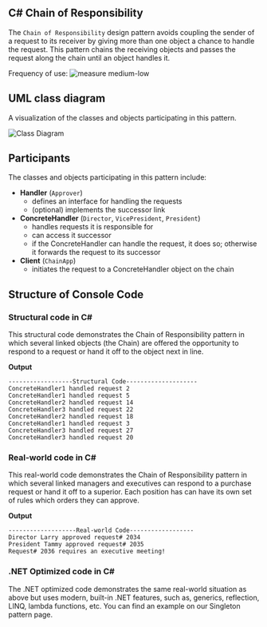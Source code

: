 ## C# Chain of Responsibility
The `Chain of Responsibility` design pattern avoids coupling the sender of a request to its receiver by giving more than one object a chance to handle the request. This pattern chains the receiving objects and passes the request along the chain until an object handles it.

Frequency of use: ![measure](https://www.dofactory.com/img/patterns/use-medium-low.jpg) medium-low
## UML class diagram
A visualization of the classes and objects participating in this pattern.

![Class Diagram](https://www.dofactory.com/img/diagrams/net/chain.png)

## 	Participants
The classes and objects participating in this pattern include:

-  **Handler** (`Approver`)
	- defines an interface for handling the requests
	- (optional) implements the successor link
-  **ConcreteHandler** (`Director`, `VicePresident`, `President`)
	- handles requests it is responsible for
	- can access it successor
	- if the ConcreteHandler can handle the request, it does so; otherwise it forwards the request to its successor
-  **Client** (`ChainApp`)
	- initiates the request to a ConcreteHandler object on the chain

## Structure of Console Code
### Structural code in C#
This structural code demonstrates the Chain of Responsibility pattern in which several linked objects (the Chain) are offered the opportunity to respond to a request or hand it off to the object next in line.

**Output**
```
------------------Structural Code--------------------
ConcreteHandler1 handled request 2
ConcreteHandler1 handled request 5
ConcreteHandler2 handled request 14
ConcreteHandler3 handled request 22
ConcreteHandler2 handled request 18
ConcreteHandler1 handled request 3
ConcreteHandler3 handled request 27
ConcreteHandler3 handled request 20
```
### Real-world code in C#
This real-world code demonstrates the Chain of Responsibility pattern in which several linked managers and executives can respond to a purchase request or hand it off to a superior. Each position has can have its own set of rules which orders they can approve.

**Output**
```
-------------------Real-world Code------------------
Director Larry approved request# 2034
President Tammy approved request# 2035
Request# 2036 requires an executive meeting!
```
### .NET Optimized code in C#
The .NET optimized code demonstrates the same real-world situation as above but uses modern, built-in .NET features, such as, generics, reflection, LINQ, lambda functions, etc. You can find an example on our Singleton pattern page.	  